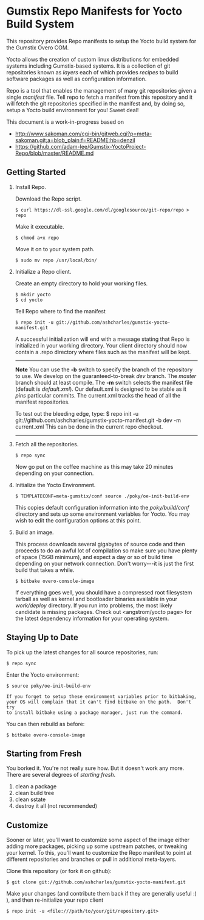 Gumstix Repo Manifests for Yocto Build System
=============================================
This repository provides Repo manifests to setup the Yocto build system for
the Gumstix Overo COM.

Yocto allows the creation of custom linux distributions for embedded systems
including Gumstix-based systems.  It is a collection of git repositories known
as *layers* each of which provides *recipes* to build software packages as well
as configuration information.

Repo is a tool that enables the management of many git repositories given a
single *manifest* file.  Tell repo to fetch a manifest from this repository and
it will fetch the git repositories specified in the manifest and, by doing so,
setup a Yocto build environment for you!  Sweet deal!

This document is a work-in-progress based on

 * http://www.sakoman.com/cgi-bin/gitweb.cgi?p=meta-sakoman.git;a=blob_plain;f=README;hb=denzil
 * https://github.com/adam-lee/Gumstix-YoctoProject-Repo/blob/master/README.md

Getting Started
---------------
1.  Install Repo.

    Download the Repo script.

        $ curl https://dl-ssl.google.com/dl/googlesource/git-repo/repo > repo

    Make it executable.

        $ chmod a+x repo

    Move it on to your system path.

        $ sudo mv repo /usr/local/bin/

2.  Initialize a Repo client.

    Create an empty directory to hold your working files.

        $ mkdir yocto
        $ cd yocto

    Tell Repo where to find the manifest

        $ repo init -u git://github.com/ashcharles/gumstix-yocto-manifest.git

    A successful initialization will end with a message stating that Repo is
    initialized in your working directory. Your client directory should now
    contain a .repo directory where files such as the manifest will be kept.
    ***
    **Note**
    You can use the **-b** switch to specify the branch of the repository
    to use.  We develop on the guaranteed-to-break *dev* branch.  The *master*
    branch should at least compile.
    The **-m** switch selects the manifest file (default is *default.xml*).
    Our default.xml is designed to be stable as it *pins* particular commits.
    The current.xml tracks the head of all the manifest repositories.

    To test out the bleeding edge, type:
        $ repo init -u git://github.com/ashcharles/gumstix-yocto-manifest.git -b dev -m current.xml
    This can be done in the current repo checkout.
    ***

3.  Fetch all the repositories.

        $ repo sync

    Now go put on the coffee machine as this may take 20 minutes depending on
    your connection.

4.  Initialize the Yocto Environment.

        $ TEMPLATECONF=meta-gumstix/conf source ./poky/oe-init-build-env
    This copies default configuration information into the *poky/build/conf*
    directory and sets up some environment variables for Yocto.  You may
    wish to edit the configuration options at this point.

5.  Build an image.

    This process downloads several gigabytes of source code and then proceeds to
    do an awful lot of compilation so make sure you have plenty of space (15GB
    minimum), and expect a day or so of build time depending on your network
    connection.  Don't worry---it is just the first build that takes a while.

        $ bitbake overo-console-image

    If everything goes well, you should have a compressed root filesystem
    tarball as well as kernel and bootloader binaries available in your
    *work/deploy* directory.  If you run into problems, the most likely
    candidate is missing packages.  Check out <angstrom/yocto page> for the
    latest dependency information for your operating system.

Staying Up to Date
------------------
To pick up the latest changes for all source repositories, run:

    $ repo sync

Enter the Yocto environment:

    $ source poky/oe-init-build-env

    If you forget to setup these environment variables prior to bitbaking,
    your OS will complain that it can't find bitbake on the path.  Don't try
    to install bitbake using a package manager, just run the command.

You can then rebuild as before:

    $ bitbake overo-console-image

Starting from Fresh
-------------------
You borked it.  You're not really sure how.  But it doesn't work any more.
There are several degrees of *starting fresh*.

 1. clean a package
 2. clean build tree
 3. clean sstate
 4. destroy it all (not recommended)

Customize
---------
Sooner or later, you'll want to customize some aspect of the image either
adding more packages, picking up some upstream patches, or tweaking your kernel.
To this, you'll want to customize the Repo manifest to point at different
repositories and branches or pull in additional meta-layers.

Clone this repository (or fork it on github):

    $ git clone git://github.com/ashcharles/gumstix-yocto-manifest.git

Make your changes (and contribute them back if they are generally useful :) ),
and then re-initialize your repo client

    $ repo init -u <file:///path/to/your/git/repository.git>

